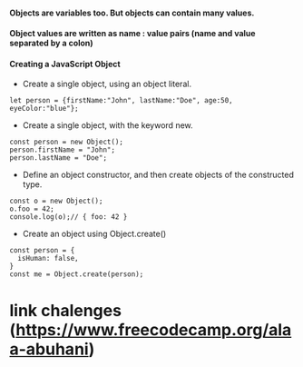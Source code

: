 #### Objects are variables too. But objects can contain many values.
#### Object values are written as name : value pairs (name and value separated by a colon)

#### Creating a JavaScript Object
- Create a single object, using an object literal.
```
let person = {firstName:"John", lastName:"Doe", age:50, eyeColor:"blue"};
```
- Create a single object, with the keyword new.
```
const person = new Object();
person.firstName = "John";
person.lastName = "Doe";
```

- Define an object constructor, and then create objects of the constructed type.
```
const o = new Object();
o.foo = 42;
console.log(o);// { foo: 42 }
```

- Create an object using Object.create()
```
const person = {
  isHuman: false,
}
const me = Object.create(person);
```



# link chalenges (https://www.freecodecamp.org/alaa-abuhani)


 
